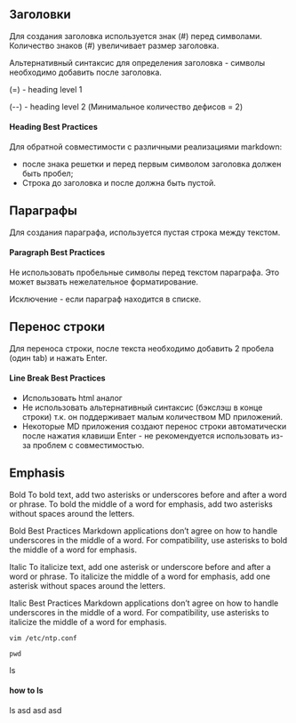 ## Заголовки

Для создания заголовка используется знак (#) перед символами. Количество знаков (#) увеличивает размер заголовка.

Альтернативный синтаксис для определения заголовка - cимволы необходимо добавить после заголовка.

(=) - heading level 1 

(--) - heading level 2 (Минимальное количество дефисов = 2)


#### Heading Best Practices

Для обратной совместимости с различными реализациями markdown:
 - после знака решетки и перед первым символом заголовка должен быть пробел;
 - Строка до заголовка и после должна быть пустой.


## Параграфы

Для создания параграфа, используется пустая строка между текстом.

#### Paragraph Best Practices

Не использовать пробельные символы перед текстом параграфа. Это может вызвать нежелательное форматирование.

Исключение - если параграф находится в списке.


## Перенос строки

Для переноса строки, после текста необходимо добавить 2 пробела (один tab) и нажать Enter.

#### Line Break Best Practices

 - Использовать html аналог <br>
 - Не использовать альтернативный синтаксис (бэкслэш в конце строки) т.к. он поддерживает малым количеством MD приложений.
 - Некоторые MD приложения создают перенос строки автоматически после нажатия клавиши Enter - не рекомендуется использовать из-за проблем с совместимостью.

## Emphasis

Bold
To bold text, add two asterisks or underscores before and after a word or phrase. To bold the middle of a word for emphasis, add two asterisks without spaces around the letters.

Bold Best Practices
Markdown applications don’t agree on how to handle underscores in the middle of a word. For compatibility, use asterisks to bold the middle of a word for emphasis.

Italic
To italicize text, add one asterisk or underscore before and after a word or phrase. To italicize the middle of a word for emphasis, add one asterisk without spaces around the letters.

Italic Best Practices
Markdown applications don’t agree on how to handle underscores in the middle of a word. For compatibility, use asterisks to italicize the middle of a word for emphasis.


```
vim /etc/ntp.conf
```
```
pwd
```
  ls
#### how to ls
  ls
  asd
   asd
    asd
        
